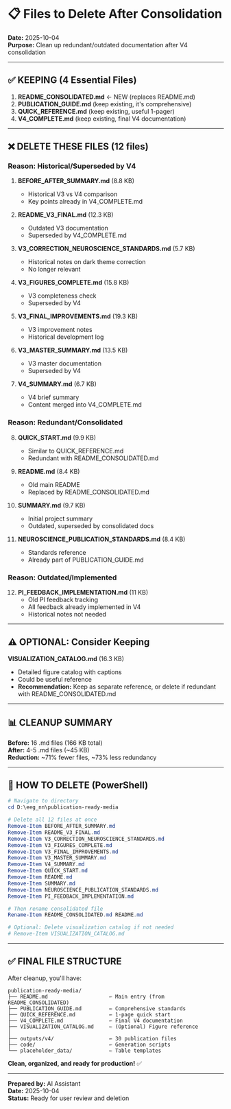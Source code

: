 # 📋 Files to Delete After Consolidation

**Date:** 2025-10-04  
**Purpose:** Clean up redundant/outdated documentation after V4 consolidation

---

## ✅ **KEEPING (4 Essential Files)**

1. **README_CONSOLIDATED.md** ← NEW (replaces README.md)
2. **PUBLICATION_GUIDE.md** (keep existing, it's comprehensive)
3. **QUICK_REFERENCE.md** (keep existing, useful 1-pager)
4. **V4_COMPLETE.md** (keep existing, final V4 documentation)

---

## ❌ **DELETE THESE FILES (12 files)**

### **Reason: Historical/Superseded by V4**
1. **BEFORE_AFTER_SUMMARY.md** (8.8 KB)
   - Historical V3 vs V4 comparison
   - Key points already in V4_COMPLETE.md

2. **README_V3_FINAL.md** (12.3 KB)
   - Outdated V3 documentation
   - Superseded by V4_COMPLETE.md

3. **V3_CORRECTION_NEUROSCIENCE_STANDARDS.md** (5.7 KB)
   - Historical notes on dark theme correction
   - No longer relevant

4. **V3_FIGURES_COMPLETE.md** (15.8 KB)
   - V3 completeness check
   - Superseded by V4

5. **V3_FINAL_IMPROVEMENTS.md** (19.3 KB)
   - V3 improvement notes
   - Historical development log

6. **V3_MASTER_SUMMARY.md** (13.5 KB)
   - V3 master documentation
   - Superseded by V4

7. **V4_SUMMARY.md** (6.7 KB)
   - V4 brief summary
   - Content merged into V4_COMPLETE.md

### **Reason: Redundant/Consolidated**
8. **QUICK_START.md** (9.9 KB)
   - Similar to QUICK_REFERENCE.md
   - Redundant with README_CONSOLIDATED.md

9. **README.md** (8.4 KB)
   - Old main README
   - Replaced by README_CONSOLIDATED.md

10. **SUMMARY.md** (9.7 KB)
    - Initial project summary
    - Outdated, superseded by consolidated docs

11. **NEUROSCIENCE_PUBLICATION_STANDARDS.md** (8.4 KB)
    - Standards reference
    - Already part of PUBLICATION_GUIDE.md

### **Reason: Outdated/Implemented**
12. **PI_FEEDBACK_IMPLEMENTATION.md** (11 KB)
    - Old PI feedback tracking
    - All feedback already implemented in V4
    - Historical notes not needed

---

## ⚠️ **OPTIONAL: Consider Keeping**

**VISUALIZATION_CATALOG.md** (16.3 KB)
- Detailed figure catalog with captions
- Could be useful reference
- **Recommendation:** Keep as separate reference, or delete if redundant with README_CONSOLIDATED.md

---

## 📊 **CLEANUP SUMMARY**

**Before:** 16 .md files (166 KB total)  
**After:** 4-5 .md files (~45 KB)  
**Reduction:** ~71% fewer files, ~73% less redundancy  

---

## 🔧 **HOW TO DELETE (PowerShell)**

```powershell
# Navigate to directory
cd D:\eeg_nn\publication-ready-media

# Delete all 12 files at once
Remove-Item BEFORE_AFTER_SUMMARY.md
Remove-Item README_V3_FINAL.md
Remove-Item V3_CORRECTION_NEUROSCIENCE_STANDARDS.md
Remove-Item V3_FIGURES_COMPLETE.md
Remove-Item V3_FINAL_IMPROVEMENTS.md
Remove-Item V3_MASTER_SUMMARY.md
Remove-Item V4_SUMMARY.md
Remove-Item QUICK_START.md
Remove-Item README.md
Remove-Item SUMMARY.md
Remove-Item NEUROSCIENCE_PUBLICATION_STANDARDS.md
Remove-Item PI_FEEDBACK_IMPLEMENTATION.md

# Then rename consolidated file
Rename-Item README_CONSOLIDATED.md README.md

# Optional: Delete visualization catalog if not needed
# Remove-Item VISUALIZATION_CATALOG.md
```

---

## ✅ **FINAL FILE STRUCTURE**

After cleanup, you'll have:

```
publication-ready-media/
├── README.md                    ← Main entry (from README_CONSOLIDATED)
├── PUBLICATION_GUIDE.md         ← Comprehensive standards
├── QUICK_REFERENCE.md           ← 1-page quick start
├── V4_COMPLETE.md               ← Final V4 documentation
├── VISUALIZATION_CATALOG.md     ← (Optional) Figure reference
│
├── outputs/v4/                  ← 30 publication files
├── code/                        ← Generation scripts
└── placeholder_data/            ← Table templates
```

**Clean, organized, and ready for production!** ✅

---

**Prepared by:** AI Assistant  
**Date:** 2025-10-04  
**Status:** Ready for user review and deletion
